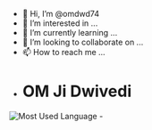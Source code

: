 - 👋 Hi, I’m @omdwd74
- 👀 I’m interested in ...
- 🌱 I’m currently learning ...
- 💞️ I’m looking to collaborate on ...
- 📫 How to reach me ...
- <h1>OM Ji Dwivedi</h1>
<img src="https://camo.githubusercontent.com/738a36493d9a83fdcc92ec00fc4d6453c6bd17c1e09d8eb5182f5b328e9167e4/68747470733a2f2f6769746875622d726561646d652d73746174732e76657263656c2e6170702f6170692f746f702d6c616e67732f3f757365726e616d653d65707369743033266c61796f75743d636f6d70616374267468656d653d6461726b" alt="Most Used Language" data-canonical-src="https://github-readme-stats.vercel.app/api/top-langs/?username=omdwd74&amp;layout=compact&amp;theme=dark" style="max-width: 100%;">
- 

<!---
omdwd74/omdwd74 is a ✨ special ✨ repository because its `README.md` (this file) appears on your GitHub profile.
You can click the Preview link to take a look at your changes.
--->
